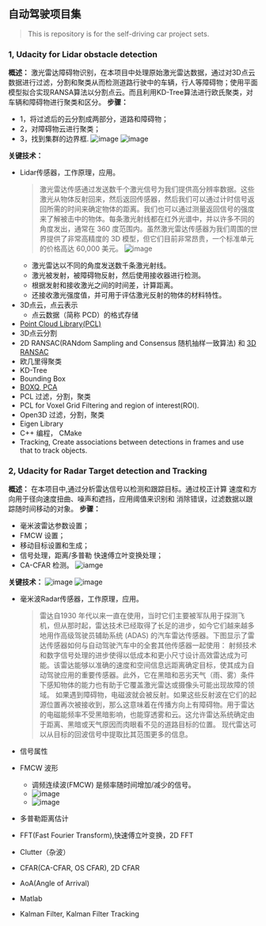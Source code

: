## 自动驾驶项目集
> This is repository is for the self-driving car project sets.

### 1, Udacity for Lidar obstacle detection
**概述：** 激光雷达障碍物识别，在本项目中处理原始激光雷达数据，通过对3D点云数据进行过滤，分割和聚类从而检测道路行驶中的车辆，行人等障碍物；使用平面模型拟合实现RANSA算法以分割点云。而且利用KD-Tree算法进行欧氏聚类，对车辆和障碍物进行聚类和区分。
**步骤：**
- 1，将过滤后的云分割成两部分，道路和障碍物；
- 2，对障碍物云进行聚类；
- 3，找到集群的边界框.
![image](udacity-program_sensor_fusion_v1/sf_lidar_obstacle_detection/images/highway11.png)
![image](udacity-program_sensor_fusion_v1/sf_lidar_obstacle_detection/out/obstacle-detection-fps.gif)

**关键技术：**
- Lidar传感器，工作原理，应用。
  > 激光雷达传感通过发送数千个激光信号为我们提供高分辨率数据。这些激光从物体反射回来，然后返回传感器，然后我们可以通过计时信号返回所需的时间来确定物体的距离。我们也可以通过测量返回信号的强度来了解被击中的物体。每条激光射线都在红外光谱中，并以许多不同的角度发出，通常在 360 度范围内。虽然激光雷达传感器为我们周围的世界提供了非常高精度的 3D 模型，但它们目前非常昂贵，一个标准单元的价格高达 60,000 美元。
  > ![image](images/lidar/vlp-sensor-specs.png)
  - 激光雷达以不同的角度发送数千条激光射线。
  - 激光被发射，被障碍物反射，然后使用接收器进行检测。
  - 根据发射和接收激光之间的时间差，计算距离。
  - 还接收激光强度值，并可用于评估激光反射的物体的材料特性。   
- 3D点云，点云表示
  - 点云数据（简称 PCD）的格式存储
- [Point Cloud Library(PCL) ](https://pointclouds.org/)
- 3D点云分割
- 2D RANSAC(RANdom Sampling and Consensus 随机抽样一致算法) 和 [3D RANSAC](https://medium.com/@ajithraj_gangadharan/3d-ransac-algorithm-for-lidar-pcd-segmentation-315d2a51351)
- 欧几里得聚类
- KD-Tree 
- Bounding Box
- [BOXQ, PCA](https://codextechnicanum.blogspot.com/2015/04/find-minimum-oriented-bounding-box-of.html)
- PCL 过滤，分割，聚类
- PCL for Voxel Grid Filtering and region of interest(ROI).
- Open3D 过滤，分割，聚类
- Eigen Library
- C++ 编程， CMake
- Tracking, Create associations between detections in frames and use that to track objects.


### 2, Udacity for Radar Target detection and Tracking
**概述：** 在本项目中,通过分析雷达信号以检测和跟踪目标。通过校正计算 速度和方向用于径向速度扭曲、噪声和遮挡，应用阈值来识别和 消除错误，过滤数据以跟踪随时间移动的对象。
**步骤：**
- 毫米波雷达参数设置；
- FMCW 设置；
- 移动目标设置和生成；
- 信号处理，距离/多普勒 快速傅立叶变换处理；
- CA-CFAR 检测。
![iamge](udacity-program_sensor_fusion_v1/sf_radar_target_detection/images/image11.png)
<!-- ![image](udacity-program_sensor_fusion_v1/sf_radar_target_detection/images/image10.png) -->
<!-- ![image](udacity-program_sensor_fusion_v1/sf_radar_target_detection/images/image26.png) -->
**关键技术：**
![image](udacity-program_sensor_fusion_v1/sf_radar_target_detection/images/image21.png)
![image](udacity-program_sensor_fusion_v1/sf_radar_target_detection/images/image16.png)
- 毫米波Radar传感器，工作原理，应用。
  > 雷达自1930 年代以来一直在使用，当时它们主要被军队用于探测飞机，但从那时起，雷达技术已经取得了长足的进步，如今它们越来越多地用作高级驾驶员辅助系统 (ADAS) 的汽车雷达传感器。下图显示了雷达传感器如何与自动驾驶汽车中的全套其他传感器一起使用：
  > 射频技术和数字信号处理的进步使得以低成本和更小尺寸设计高效雷达成为可能。该雷达能够以准确的速度和空间信息远距离确定目标，使其成为自动驾驶应用的重要传感器。此外，它在黑暗和恶劣天气（雨、雾）条件下感知物体的能力也有助于它覆盖激光雷达或摄像头可能出现故障的领域。
  > 如果遇到障碍物，电磁波就会被反射。如果这些反射波在它们的起源位置再次被接收到，那么这意味着在传播方向上有障碍物。用于雷达的电磁能频率不受黑暗影响，也能穿透雾和云。这允许雷达系统确定由于距离、黑暗或天气原因而肉眼看不见的道路目标的位置。 现代雷达可以从目标的回波信号中提取比其范围更多的信息。

- 信号属性
- FMCW 波形
  - 调频连续波(FMCW) 是频率随时间增加/减少的信号。
  - ![image](udacity-program_sensor_fusion_v1/sf_radar_target_detection/images/image5.png)
  - ![image](udacity-program_sensor_fusion_v1/sf_radar_target_detection/images/image111.png)
- 多普勒距离估计 
- FFT(Fast Fourier Transform),快速傅立叶变换，2D FFT
- Clutter（杂波）
- CFAR(CA-CFAR, OS CFAR), 2D CFAR 
- AoA(Angle of Arrival)
- Matlab
- Kalman Filter, Kalman Filter Tracking
